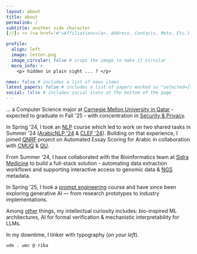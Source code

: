 ```yaml
---
layout: about
title: about
permalink: /
subtitle: another side character 
[//]: <> (<a href='#'>Affiliations</a>. Address. Contacts. Moto. Etc.)

profile:
  align: left
  image: letter.png
  image_circular: false # crops the image to make it circular
  more_info: >
    <p> hidden in plain sight ... ? </p>

news: false # includes a list of news items
latest_papers: false # includes a list of papers marked as "selected={true}"
social: false # includes social icons at the bottom of the page
---
```

... a Computer Science major at [Carnegie Mellon University in Qatar](https://www.qatar.cmu.edu/) - expected to graduate in Fall '25 - with concentration in [Security & Privacy](https://s3d.cmu.edu/education/undergrad-programs/secpriv/).

In Spring '24, I took an [NLP](https://www.cs.cmu.edu/~ehn/11-611/) course which led to work on two shared tasks in Summer '24 ([ArabicNLP '24](https://arxiv.org/abs/2407.01360) & [CLEF '24](https://arxiv.org/abs/2407.10252)). Building on that experience, I joined [QNRF](http://blogs.qu.edu.qa/cse/tag/qnrf/) project on Automated Essay Scoring for Arabic in collaboration with [CMUQ](https://www.qatar.cmu.edu/news/carnegie-mellon-receives-grants-for-ai-research-into-key-areas-for-qatar/) & [QU](http://qufaculty.qu.edu.qa/telsayed/current_research_projects/). 

From Summer '24, I have collaborated with the Bioinformatics team at [Sidra Medicine](https://www.sidra.org/) to build a full-stack solution - automating data extraction workflows and supporting interactive access to genomic data & [NGS](https://www.illumina.com/science/technology/next-generation-sequencing.html) metadata.

In Spring '25, I took a [prompt engineering](https://www.cs.cmu.edu/~breaux/prompting/) course and have since been exploring generative AI — from research prototypes to industry implementations.

Among [other](https://abrar-abir.github.io/blog/2025/not-sponsored/) things, my intellectual curiosity includes: bio-inspired ML architectures, AI for formal verification & mechanistic interpretability for LLMs.

In my downtime, I tinker with typography (*on your left*).

`ude . umc @ riba`

